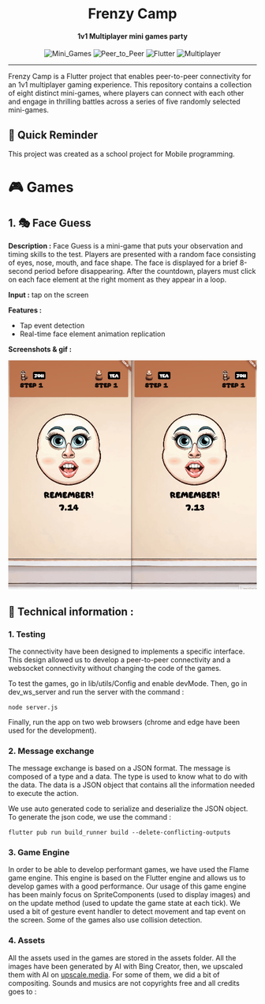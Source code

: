 <h1 align="center">Frenzy Camp</h1>
<h4 align="center">1v1 Multiplayer mini games party</h4>
<p align="center">
   <img src="https://img.shields.io/badge/-Mini_Games-orange" alt="Mini_Games">
   <img src="https://img.shields.io/badge/-Peer_to_Peer-red" alt="Peer_to_Peer">
   <img src="https://img.shields.io/badge/-Flutter-blue" alt="Flutter">
    <img src="https://img.shields.io/badge/-Multiplayer-green" alt="Multiplayer">
</p>

---

Frenzy Camp is a Flutter project that enables peer-to-peer connectivity for an 1v1 multiplayer gaming experience. 
This repository contains a collection of eight distinct mini-games, where players can connect with each other and engage in thrilling battles across a series of five randomly selected mini-games.

## 📖 Quick Reminder

This project was created as a school project for Mobile programming.

# 🎮 Games

## 1. 🎭 Face Guess
**Description :** Face Guess is a mini-game that puts your observation and timing skills to the test. 
Players are presented with a random face consisting of eyes, nose, mouth, and face shape. 
The face is displayed for a brief 8-second period before disappearing. 
After the countdown, players must click on each face element at the right moment as they appear in a loop.

**Input :** tap on the screen

**Features :**
- Tap event detection
- Real-time face element animation replication

**Screenshots & gif :**

![qsd](/docs/faceguess.gif)

## 🔧 Technical information :

### 1. Testing
The connectivity have been designed to implements a specific interface. This design allowed us to develop a peer-to-peer connectivity and a websocket connectivity without changing the code of the games.

To test the games, go in lib/utils/Config and enable devMode.
Then, go in dev_ws_server and run the server with the command : 
```
node server.js
```
Finally, run the app on two web browsers (chrome and edge have been used for the development).

### 2. Message exchange
The message exchange is based on a JSON format. The message is composed of a type and a data. The type is used to know what to do with the data. The data is a JSON object that contains all the information needed to execute the action.

We use auto generated code to serialize and deserialize the JSON object. To generate the json code, we use the command : 
```
flutter pub run build_runner build --delete-conflicting-outputs
```

### 3. Game Engine
In order to be able to develop performant games, we have used the Flame game engine. 
This engine is based on the Flutter engine and allows us to develop games with a good performance.
Our usage of this game engine has been mainly focus on SpriteComponents (used to display images) and on the update method (used to update the game state at each tick).
We used a bit of gesture event handler to detect movement and tap event on the screen. Some of the games also use collision detection.

### 4. Assets
All the assets used in the games are stored in the assets folder. 
All the images have been generated by AI with Bing Creator, then, we upscaled them with AI on [upscale.media](https://www.upscale.media/). For some of them, we did a bit of compositing.
Sounds and musics are not copyrights free and all credits goes to :
